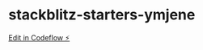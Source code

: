 # stackblitz-starters-ymjene

[Edit in Codeflow ⚡️](https://stackblitz.com/~/github.com/mavera0107/stackblitz-starters-ymjene)